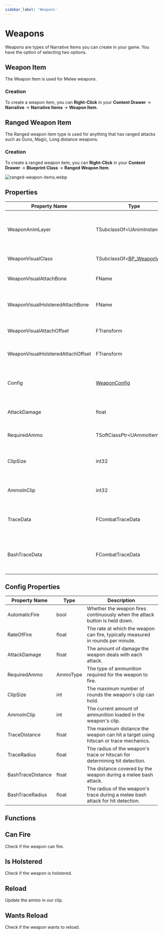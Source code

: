 ```yaml
---
sidebar_label: 'Weapons'
---
```


# Weapons

Weapons are types of Narrative Items you can create in your game. You have the option of selecting two options.

## Weapon Item

The Weapon Item is used for Melee weapons.

### Creation

To create a weapon item, you can **Right-Click** in your **Content Drawer** -> **Narrative** -> **Narrative Items** -> **Weapon Item**.

## Ranged Weapon Item

The Ranged weapon item type is used for anything that has ranged attacks such as Guns, Magic, Long distance weapons.

### Creation

To create a ranged weapon item, you can **Right-Click** in your **Content Drawer** -> **Blueprint Class** -> **Ranged Weapon Item**.

![ranged-weapon-items.webp](//img/inventory/weapons/ranged-weapon-items.webp)

## Properties

| Property Name                     | Type                                              | Description                                                     |
|-----------------------------------|---------------------------------------------------|-----------------------------------------------------------------|
| WeaponAnimLayer                   | TSubclassOf\<UAnimInstance\>                      | Anim BP we'll apply to the owner when the weapon is unholstered |
| WeaponVisualClass                 | TSubclassOf\<[BP_WeaponVisual](weapon-visual.md)\> | Weapon visual actor to spawn                                    |
| WeaponVisualAttachBone            | FName                                             | Weapon visual bone to attach to                                 |
| WeaponVisualHolsteredAttachBone   | FName                                             | Weapon visual bone to attach to for holstered state             |
| WeaponVisualAttachOffset          | FTransform                                        | Weapon visual offset from attach                                |
| WeaponVisualHolsteredAttachOffset | FTransform                                        | Weapon visual offset from attach for holster                    |
| Config                            | [WeaponConfig](weapons.mdonfig-properties)    | The configuration for the current weapon.                       |
| AttackDamage                      | float                                             | Base damage this weapon should do                               |
| RequiredAmmo                      | TSoftClassPtr\<UAmmoItem\>                        | Ammo item class for this weapon                                 |
| ClipSize                          | int32                                             | The amount of ammo loaded into the clip of the weapon           |
| AmmoInClip                        | int32                                             | The amount of ammo currently in the clip                        |
| TraceData                         | FCombatTraceData                                  | Weapon trace distance when doing a hitscan                      |
| BashTraceData                     | FCombatTraceData                                  | Weapon trace distance when doing a weapon bash                  |

## Config Properties
| Property Name     | Type     | Description                                                                        |
|-------------------|----------|------------------------------------------------------------------------------------|
| AutomaticFire     | bool     | Whether the weapon fires continuously when the attack button is held down.         |
| RateOfFire        | float    | The rate at which the weapon can fire, typically measured in rounds per minute.    |
| AttackDamage      | float    | The amount of damage the weapon deals with each attack.                            |
| RequiredAmmo      | AmmoType | The type of ammunition required for the weapon to fire.                            |
| ClipSize          | int      | The maximum number of rounds the weapon's clip can hold.                           |
| AmmoInClip        | int      | The current amount of ammunition loaded in the weapon's clip.                      |
| TraceDistance     | float    | The maximum distance the weapon can hit a target using hitscan or trace mechanics. |
| TraceRadius       | float    | The radius of the weapon's trace or hitscan for determining hit detection.         |
| BashTraceDistance | float    | The distance covered by the weapon during a melee bash attack.                     |
| BashTraceRadius   | float    | The radius of the weapon's trace during a melee bash attack for hit detection.     |


## Functions

## Can Fire

Check if the weapon can fire.

## Is Holstered

Check if the weapon is holstered.

## Reload

Update the ammo in our clip.

## Wants Reload

Check if the weapon wants to reload.
